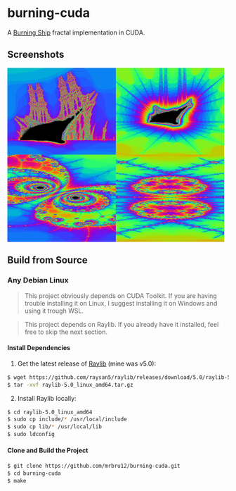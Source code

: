# burning-cuda

A [Burning Ship](https://en.wikipedia.org/wiki/Burning_Ship_fractal) fractal implementation in CUDA.

## Screenshots

<div align="center" style="display: flex; flex-direction: row; flex-wrap: wrap">
	<img width="49%" src="screenshots/screenshot-1730433841.png" alt="First armada ship."/>
	<img width="49%" src="screenshots/screenshot-1730434208.png" alt="Ship from the far left of the armada."/>
	<img width="49%" src="screenshots/screenshot-1730433816.png" alt="Spiral pattern near the first armada ship bulbous bow."/>
	<img width="49%" src="screenshots/screenshot-1730435790.png" alt="Pattern near the edge on the bottom of the main ship."/>
</div>

## Build from Source

### Any Debian Linux

> This project obviously depends on CUDA Toolkit. If you are having trouble installing it on Linux, I suggest installing it on Windows and using it trough WSL.

> This project depends on Raylib. If you already have it installed, feel free to skip the next section. 

#### Install Dependencies

1. Get the latest release of [Raylib](https://github.com/raysan5/raylib/releases) (mine was v5.0):
```bash
$ wget https://github.com/raysan5/raylib/releases/download/5.0/raylib-5.0_linux_amd64.tar.gz
$ tar -xvf raylib-5.0_linux_amd64.tar.gz
```

2. Install Raylib locally:
```bash
$ cd raylib-5.0_linux_amd64
$ sudo cp include/* /usr/local/include
$ sudo cp lib/* /usr/local/lib
$ sudo ldconfig
```

#### Clone and Build the Project
```bash
$ git clone https://github.com/mrbru12/burning-cuda.git
$ cd burning-cuda
$ make
```

